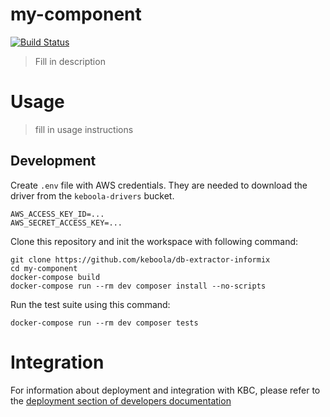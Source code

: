 # my-component

[![Build Status](https://travis-ci.com/keboola/my-component.svg?branch=master)](https://travis-ci.com/keboola/my-component)

> Fill in description

# Usage

> fill in usage instructions

## Development
 
Create `.env` file with AWS credentials. They are needed to download the driver from the `keboola-drivers` bucket.
```
AWS_ACCESS_KEY_ID=...
AWS_SECRET_ACCESS_KEY=...
```
 
Clone this repository and init the workspace with following command:

```
git clone https://github.com/keboola/db-extractor-informix
cd my-component
docker-compose build
docker-compose run --rm dev composer install --no-scripts
```

Run the test suite using this command:

```
docker-compose run --rm dev composer tests
```
 
# Integration

For information about deployment and integration with KBC, please refer to the [deployment section of developers documentation](https://developers.keboola.com/extend/component/deployment/) 

